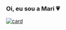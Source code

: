 ### Oi, eu sou a Mari 💗

[![card](https://github-readme-stats.vercel.app/api?username=marianapera&theme=buefy&show_icons=true&bg_color=141321&text_color=F5F5F5)](https://github.com/marianapera/)

<!--
**marianapera/marianapera** is a ✨ _special_ ✨ repository because its `README.md` (this file) appears on your GitHub profile.

Here are some ideas to get you started:

- 🔭 I’m currently working on ...
- 🌱 I’m currently learning ...
- 👯 I’m looking to collaborate on ...
- 🤔 I’m looking for help with ...
- 💬 Ask me about ...
- 📫 How to reach me: ...
- 😄 Pronouns: ...
- ⚡ Fun fact: ...
-->
